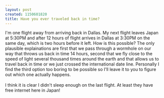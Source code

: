 ```yaml
--- 
layout: post
created: 1150601820
title: Have you ever traveled back in time?
---
```

I'm one flight away from arriving back in Dallas.  My next flight leaves Japan at 5:30PM and after 12 hours of flight arrives in Dallas at 3:30PM on the same day, which is two hours before it left.  How is this possible?  The only plausible explainations are first that we pass through a wormhole on our way that throws us back in time 14 hours, second that we fly close to the speed of light several thousand times around the earth and that allows us to travel back in time or we just crossed the international date line.  Personally I find the third option too boring to be possible so I'll leave it to you to figure out which one actually happens. <br /><br />I think it is clear I didn't sleep enough on the last flight.  At least they have free internet here in Japan!
